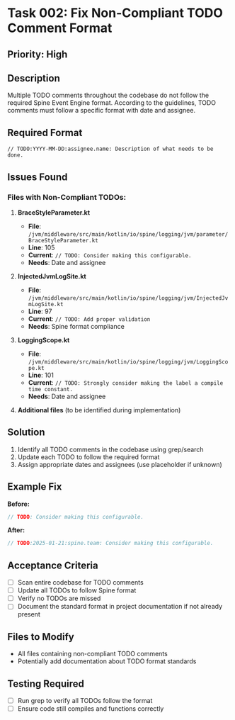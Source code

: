 # Task 002: Fix Non-Compliant TODO Comment Format

## Priority: High

## Description
Multiple TODO comments throughout the codebase do not follow the required Spine Event Engine format. According to the guidelines, TODO comments must follow a specific format with date and assignee.

## Required Format
```
// TODO:YYYY-MM-DD:assignee.name: Description of what needs to be done.
```

## Issues Found

### Files with Non-Compliant TODOs:

1. **BraceStyleParameter.kt**
   - **File**: `/jvm/middleware/src/main/kotlin/io/spine/logging/jvm/parameter/BraceStyleParameter.kt`
   - **Line**: 105
   - **Current**: `// TODO: Consider making this configurable.`
   - **Needs**: Date and assignee

2. **InjectedJvmLogSite.kt**
   - **File**: `/jvm/middleware/src/main/kotlin/io/spine/logging/jvm/InjectedJvmLogSite.kt`
   - **Line**: 97
   - **Current**: `// TODO: Add proper validation`
   - **Needs**: Spine format compliance

3. **LoggingScope.kt**
   - **File**: `/jvm/middleware/src/main/kotlin/io/spine/logging/jvm/LoggingScope.kt`
   - **Line**: 101
   - **Current**: `// TODO: Strongly consider making the label a compile time constant.`
   - **Needs**: Date and assignee

4. **Additional files** (to be identified during implementation)

## Solution
1. Identify all TODO comments in the codebase using grep/search
2. Update each TODO to follow the required format
3. Assign appropriate dates and assignees (use placeholder if unknown)

## Example Fix
**Before:**
```kotlin
// TODO: Consider making this configurable.
```

**After:**
```kotlin
// TODO:2025-01-21:spine.team: Consider making this configurable.
```

## Acceptance Criteria
- [ ] Scan entire codebase for TODO comments
- [ ] Update all TODOs to follow Spine format
- [ ] Verify no TODOs are missed
- [ ] Document the standard format in project documentation if not already present

## Files to Modify
- All files containing non-compliant TODO comments
- Potentially add documentation about TODO format standards

## Testing Required
- [ ] Run grep to verify all TODOs follow the format
- [ ] Ensure code still compiles and functions correctly